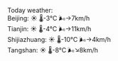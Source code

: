 Today weather:  
Beijing: ☀️   🌡️-3°C 🌬️→7km/h  
Tianjin: ☀️   🌡️-4°C 🌬️→11km/h  
Shijiazhuang: ☀️   🌡️-10°C 🌬️→4km/h  
Tangshan: ☀️   🌡️-8°C 🌬️↘8km/h  
